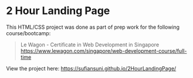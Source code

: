 # 2 Hour Landing Page

This HTML/CSS project was done as part of prep work for the following course/bootcamp:

> Le Wagon - Certificate in Web Development in Singapore
> https://www.lewagon.com/singapore/web-development-course/full-time

View the project here: https://sufiansuni.github.io/2HourLandingPage/
